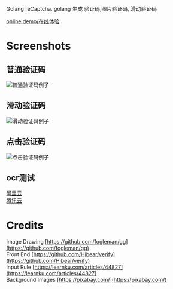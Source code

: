 Golang reCaptcha. golang 生成 验证码,图片验证码, 滑动验证码

[online demo/在线体验](https://www.juexingde.xyz/)

# Screenshots

## 普通验证码

![普通验证码例子](https://github.com/glitterlip/gowaybadbot/blob/f27ba08e687841b913229ef5260d8daa54e374d8/screenshots/input.gif "普通验证码例子")

## 滑动验证码

![滑动验证码例子](https://github.com/glitterlip/gowaybadbot/blob/f27ba08e687841b913229ef5260d8daa54e374d8/screenshots/slide.gif "例子")

## 点击验证码

![点击验证码例子](https://github.com/glitterlip/gowaybadbot/blob/f27ba08e687841b913229ef5260d8daa54e374d8/screenshots/click.gif "例子")

## ocr测试

[阿里云](https://duguang.aliyun.com/experience)  
[腾讯云](https://cloud.tencent.com/act/event/ocrdemo)

# Credits

Image Drawing [https://github.com/fogleman/gg](https://github.com/fogleman/gg)  
Front End [https://github.com/Hibear/verify](https://github.com/Hibear/verify)  
Input Rule [https://learnku.com/articles/44827](https://learnku.com/articles/44827)  
Background Images [https://pixabay.com/](https://pixabay.com/)  